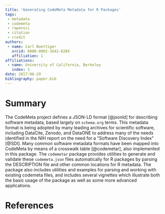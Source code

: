 ```yaml
---
title: 'Generating CodeMeta Metadata for R Packages'
tags:
 - metadata
 - codemeta
 - ropensci
 - citation
 - credit
authors:
 - name: Carl Boettiger
   orcid: 0000-0002-1642-628X
   affiliation: 1
affiliations:
 - name: University of California, Berkeley
   index: 1
date: 2017-06-29
bibliography: paper.bib
---
```


# Summary

The CodeMeta project defines a JSON-LD format [@jsonld] for describing software
metadata, based largely on `schema.org` terms.
This metadata format is being adopted by many leading archives for scientific software, including DataCite,
Zenodo, and DataONE to address many of the needs identified in the NIH report on the need for a
"Software Discovery Index" [@SDI].
Many common software metadata formats have been mapped into CodeMeta by means of a crosswalk table [@codemetar], also implemented in this package.
The `codemetar` package provides utilities to generate and validate these `codemeta.json`
files automatically for R packages by parsing the DESCRIPTION file
and other common locations for R metadata.
The package also includes utilities and examples for parsing and working with existing codemeta files,
and includes several vignettes which illustrate both the basic usage of the package as well as some more advanced applications.

# References
